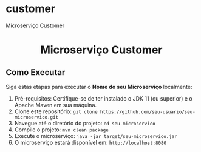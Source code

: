 # customer
Microserviço Customer


<h1 align="center">Microserviço Customer</h1>

## Como Executar

Siga estas etapas para executar o **Nome do seu Microserviço** localmente:

1. Pré-requisitos: Certifique-se de ter instalado o JDK 11 (ou superior) e o Apache Maven em sua máquina.
2. Clone este repositório: `git clone https://github.com/seu-usuario/seu-microservico.git`
3. Navegue até o diretório do projeto: `cd seu-microservico`
4. Compile o projeto: `mvn clean package`
5. Execute o microserviço: `java -jar target/seu-microservico.jar`
6. O microserviço estará disponível em: `http://localhost:8080`


